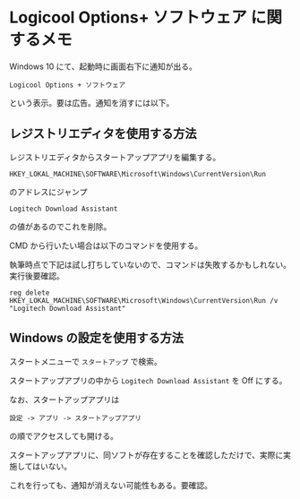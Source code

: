 # Logicool Options+ ソフトウェア に関するメモ

Windows 10 にて、起動時に画面右下に通知が出る。

    Logicool Options + ソフトウェア

という表示。要は広告。通知を消すには以下。

## レジストリエディタを使用する方法

レジストリエディタからスタートアップアプリを編集する。

    HKEY_LOKAL_MACHINE\SOFTWARE\Microsoft\Windows\CurrentVersion\Run

のアドレスにジャンプ

    Logitech Download Assistant

の値があるのでこれを削除。

CMD から行いたい場合は以下のコマンドを使用する。

執筆時点で下記は試し打ちしていないので、コマンドは失敗するかもしれない。実行後要確認。

    reg delete HKEY_LOKAL_MACHINE\SOFTWARE\Microsoft\Windows\CurrentVersion\Run /v "Logitech Download Assistant"

## Windows の設定を使用する方法

スタートメニューで `スタートアップ` で検索。

スタートアップアプリの中から `Logitech Download Assistant` を Off にする。

なお、スタートアップアプリは

    設定 -> アプリ -> スタートアップアプリ

の順でアクセスしても開ける。

スタートアップアプリに、同ソフトが存在することを確認しただけで、実際に実施してはいない。

これを行っても、通知が消えない可能性もある。要確認。
